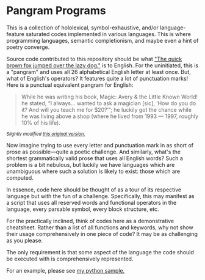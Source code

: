 # Pangram Programs
This is a collection of hololexical, symbol-exhaustive, and/or language-feature saturated codes implemented in various languages. This is where programming languages, semantic completionism, and maybe even a hint of poetry converge.

Source code contributed to this repository should be what ["The quick brown fox jumped over the lazy dog."](https://en.wikipedia.org/wiki/The_quick_brown_fox_jumps_over_the_lazy_dog) is to English. For the uninitiated, this is a "pangram" and uses all 26 alphabetical English letter at least once.  But, what of English's operators? It features quite a lot of punctuation marks! Here is a punctual equivalent pangram for English:
>While he was writing his book, Magic: Avery & the Little Known World! he stated, “I always… wanted to ask a magician [sic], ‘How do you do it? And will you teach me for $20?’”; he luckily got the chance while he was living above a shop (where he lived from 1993 — 1997, roughly 10% of his life).

<sub>_Slightly modified [this original version.](https://www.quora.com/What-is-the-English-Sentence-which-contains-all-14-punctuation-marks)_</sub>

Now imagine trying to use every letter and punctuation mark in as short of prose as possible&mdash;quite a poetic challenge. And similarly, what's the shortest grammatically valid prose that uses all English words? Such a problem is a bit nebulous, but luckily we have languages which are unambiguous where such a solution is likely to exist: those which are computed.

In essence, code here should be thought of as a tour of its respective language but with the fun of a challenge. Specifically, this may manifest as a script that uses all reserved words and functional operators in the language, every parsable symbol, every block structure, etc.

For the practically inclined, think of codes here as a demonstrative cheatsheet. Rather than a list of all functions and keywords, why not show their usage comprehensively in one piece of code? It may be as challenging as you please.

The only requirement is that some aspect of the language the code should be executed with is comprehensively represented.

For an example, please see [my python sample.](python/all-keywords-builtins-operators-3.9/README.md)